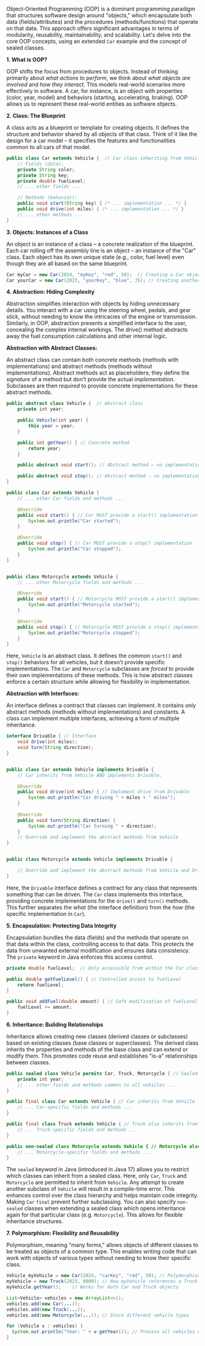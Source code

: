 
Object-Oriented Programming (OOP) is a dominant programming paradigm that structures software design around "objects," which encapsulate both data (fields/attributes) and the procedures (methods/functions) that operate on that data. This approach offers significant advantages in terms of modularity, reusability, maintainability, and scalability.  Let's delve into the core OOP concepts, using an extended `Car` example and the concept of sealed classes.

**1. What is OOP?**

OOP shifts the focus from procedures to objects.  Instead of thinking primarily about *what actions to perform*, we think about *what objects are involved* and *how they interact*. This models real-world scenarios more effectively in software. A car, for instance, is an object with properties (color, year, model) and behaviors (starting, accelerating, braking). OOP allows us to represent these real-world entities as software objects.

**2. Class: The Blueprint**

A class acts as a blueprint or template for creating objects.  It defines the structure and behavior shared by all objects of that class.  Think of it like the design for a car model – it specifies the features and functionalities common to all cars of that model.

```java
public class Car extends Vehicle {  // Car class inheriting from Vehicle
    // Fields (data):
    private String color;
    private String key;
    private double fuelLevel;
    // ... other fields ...

    // Methods (behavior):
    public void start(String key) { /* ... implementation ... */ }
    public void drive(int miles) { /* ... implementation ... */ }
    // ... other methods ...
}
```

**3. Objects: Instances of a Class**

An object is an instance of a class – a concrete realization of the blueprint. Each car rolling off the assembly line is an object – an instance of the "Car" class. Each object has its own unique state (e.g., color, fuel level) even though they are all based on the same blueprint.

```java
Car myCar = new Car(2024, "myKey", "red", 50);  // Creating a Car object
Car yourCar = new Car(2023, "yourKey", "blue", 75); // Creating another Car object
```

**4. Abstraction: Hiding Complexity**

Abstraction simplifies interaction with objects by hiding unnecessary details. You interact with a car using the steering wheel, pedals, and gear stick, without needing to know the intricacies of the engine or transmission. Similarly, in OOP, abstraction presents a simplified interface to the user, concealing the complex internal workings. The drive() method abstracts away the fuel consumption calculations and other internal logic.

**Abstraction with Abstract Classes:**

An abstract class can contain both concrete methods (methods with implementations) and abstract methods (methods without implementations). Abstract methods act as placeholders; they define the *signature* of a method but don't provide the actual *implementation*.  Subclasses are then *required* to provide concrete implementations for these abstract methods.

```java
public abstract class Vehicle {  // Abstract class
    private int year;

    public Vehicle(int year) {
        this.year = year;
    }

    public int getYear() { // Concrete method
        return year;
    }

    public abstract void start(); // Abstract method – no implementation

    public abstract void stop(); // Abstract method – no implementation
}

public class Car extends Vehicle {
    // ... other Car fields and methods ...

    @Override
    public void start() { // Car MUST provide a start() implementation
        System.out.println("Car started");
    }

    @Override
    public void stop() { // Car MUST provide a stop() implementation
        System.out.println("Car stopped");
    }
}


public class Motorcycle extends Vehicle {
    // ... other Motorcycle fields and methods ...

    @Override
    public void start() { // Motorcycle MUST provide a start() implementation
        System.out.println("Motorcycle started");
    }

    @Override
    public void stop() { // Motorcycle MUST provide a stop() implementation
        System.out.println("Motorcycle stopped");
    }
}

```

Here, `Vehicle` is an abstract class.  It defines the common `start()` and `stop()` behaviors for all vehicles, but it doesn't provide specific implementations.  The `Car` and `Motorcycle` subclasses are *forced* to provide their own implementations of these methods. This is how abstract classes enforce a certain structure while allowing for flexibility in implementation.

**Abstraction with Interfaces:**

An interface defines a contract that classes can implement.  It contains only abstract methods (methods without implementations) and constants.  A class can implement multiple interfaces, achieving a form of multiple inheritance.

```java
interface Drivable { // Interface
    void drive(int miles);
    void turn(String direction);
}


public class Car extends Vehicle implements Drivable {
    // Car inherits from Vehicle AND implements Drivable.

    @Override
    public void drive(int miles) { // Implement drive from Drivable
        System.out.println("Car driving " + miles + " miles");
    }
    
    @Override
    public void turn(String direction) {
        System.out.println("Car turning " + direction);
    }
    // Override and implement the abstract methods from Vehicle
}


public class Motorcycle extends Vehicle implements Drivable {

    // Override and implement the abstract methods from Vehicle and Drivable
}


```


Here, the `Drivable` interface defines a contract for any class that represents something that can be driven.  The `Car` class implements this interface, providing concrete implementations for the `drive()` and `turn()` methods. This further separates the *what* (the interface definition) from the *how* (the specific implementation in `Car`).


**5. Encapsulation: Protecting Data Integrity**

Encapsulation bundles the data (fields) and the methods that operate on that data within the class, controlling access to that data.  This protects the data from unwanted external modification and ensures data consistency.  The `private` keyword in Java enforces this access control.

```java
private double fuelLevel;  // Only accessible from within the Car class

public double getFuelLevel() { // Controlled access to fuelLevel
    return fuelLevel;
}

public void addFuel(double amount) { // Safe modification of fuelLevel
    fuelLevel += amount;
}
```

**6. Inheritance: Building Relationships**

Inheritance allows creating new classes (derived classes or subclasses) based on existing classes (base classes or superclasses).  The derived class inherits the properties and methods of the base class and can extend or modify them. This promotes code reuse and establishes "is-a" relationships between classes.


```java
public sealed class Vehicle permits Car, Truck, Motorcycle { // Sealed class
    private int year;
    // ... other fields and methods common to all vehicles ...
}

public final class Car extends Vehicle { // Car inherits from Vehicle
    // ... Car-specific fields and methods ...
}

public final class Truck extends Vehicle { // Truck also inherits from Vehicle
    // ... Truck-specific fields and methods ...
}

public non-sealed class Motorcycle extends Vehicle { // Motorcycle also inherits and can be extended
    // ... Motorcycle-specific fields and methods ...
}

```

The `sealed` keyword in Java (introduced in Java 17) allows you to restrict which classes can inherit from a sealed class.  Here, only `Car`, `Truck` and `Motorcycle` are permitted to inherit from `Vehicle`. Any attempt to create another subclass of `Vehicle` will result in a compile-time error. This enhances control over the class hierarchy and helps maintain code integrity. Making `Car` `final` prevent further subclassing. You can also specify `non-sealed` classes when extending a sealed class which opens inheritance again for that particular class (e.g. `Motorcycle`). This allows for flexible inheritance structures.

**7. Polymorphism: Flexibility and Reusability**

Polymorphism, meaning "many forms," allows objects of different classes to be treated as objects of a common type. This enables writing code that can work with objects of various types without needing to know their specific class.


```java
Vehicle myVehicle = new Car(2024, "carKey", "red", 50); // Polymorphism
myVehicle = new Truck(2023, 8000); // Now myVehicle references a Truck
myVehicle.getYear();    // Works for both Car and Truck objects

List<Vehicle> vehicles = new ArrayList<>();
vehicles.add(new Car(...));
vehicles.add(new Truck(...));
vehicles.add(new Motorcycle(...)); // Store different vehicle types

for (Vehicle v : vehicles) {
  System.out.println("Year: " + v.getYear()); // Process all vehicles uniformly
}
```
